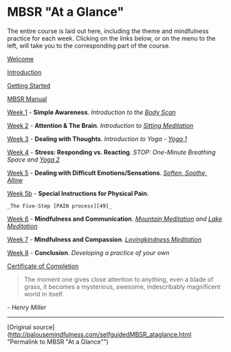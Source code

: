 MBSR "At a Glance"
==================

The entire course is laid out here, including the theme and mindfulness
practice for each week. Clicking on the links below, or on the menu to the
left, will take you to the corresponding part of the course.

[Welcome][39]   
  
[Introduction][14]   
  
[Getting Started][15]   
  
[MBSR Manual][16]   
  
[Week 1][17] \- **Simple Awareness**. _Introduction to the [Body Scan][28]_  
  
[Week 2][18] \- **Attention & The Brain**. _Introduction to [Sitting Meditation][29]_  
  
[Week 3][19] \- **Dealing with Thoughts**. _Introduction to Yoga - [Yoga 1][30]_  
  
[Week 4][20] \- **Stress: Responding vs. Reacting**. _STOP: One-Minute Breathing Space and [Yoga 2][31]_  
  
[Week 5][21] \- **Dealing with Difficult Emotions/Sensations**. _[Soften, Soothe, Allow][32]_  
  
[Week 5b][22] \- **Special Instructions for Physical Pain**.

    _The Five-Step [PAIN process][49]_  
  
[Week 6][23] \- **Mindfulness and Communication**. _[Mountain Meditation][34] and [Lake Meditation][35]_  
  
[Week 7][24] \- **Mindfulness and Compassion**. _[Lovingkindness Meditation][36]_  
  
[Week 8][25] \- **Conclusion**. _Developing a practice of your own_  
  
  
[Certificate of Completion][26]   

> The moment one gives close attention to anything, even a blade of grass, it
becomes a mysterious, awesome, indescribably magnificent world in itself.  
  
\- _Henry Miller_

[1]: http://palousemindfulness.com/art/docbox-translate-flip.jpg
[2]: http://palousemindfulness.com/art/clouds1_middle_570x22.jpg
[3]: http://palousemindfulness.com/art/logo-youtube_22.gif
[4]: http://palousemindfulness.com/art/logo-facebook_22.gif
[5]: http://palousemindfulness.com/art/clouds2_title_950x115.jpg
[6]: index.html
[7]: testimonials/index.html
[8]: graduates.html
[9]: resources.html
[10]: contact.html
[11]: quotes.html
[12]: whats-new.html
[13]: selfguidedMBSR_ataglance.html
[14]: selfguidedMBSR_week0.html
[15]: selfguidedMBSR_gettingstarted.html
[16]: selfguidedMBSR_manual.html
[17]: selfguidedMBSR_week1.html
[18]: selfguidedMBSR_week2.html
[19]: selfguidedMBSR_week3.html
[20]: selfguidedMBSR_week4.html
[21]: selfguidedMBSR_week5.html
[22]: selfguidedMBSR_week5b.html
[23]: selfguidedMBSR_week6.html
[24]: selfguidedMBSR_week7.html
[25]: selfguidedMBSR_week8.html
[26]: selfguidedMBSR_certificate.html
[27]: guidedmeditations.html
[28]: meditations/bodyscan.html
[29]: meditations/sittingmeditation.html
[30]: meditations/yoga1.html
[31]: meditations/yoga2.html
[32]: meditations/soften-soothe-allow.html
[33]: meditations/RAIN.html
[34]: meditations/mountain.html
[35]: meditations/lake.html
[36]: meditations/lovingkindness.html
[37]: meditations/silent30min.html
[38]: http://palousemindfulness.com/art/2013_Dave_170.jpg
[39]: selfguidedMBSR.html
[40]: http://palousemindfulness.com/art/bigstock-autumntrail_80.jpg
[41]: http://palousemindfulness.com/art/gettingstarted_80.jpg
[42]: http://palousemindfulness.com/art/manual-photo_170.jpg
[43]: http://palousemindfulness.com/art/123rf_body_80.jpg
[44]: http://palousemindfulness.com/art/JoshuaBell_80.jpg
[45]: http://palousemindfulness.com/art/123rf_ripples_80.jpg
[46]: http://palousemindfulness.com/art/123rf_stop_80.jpg
[47]: http://palousemindfulness.com/art/123rf_soften_80.jpg
[48]: http://palousemindfulness.com/art/PAIN_80.jpg
[49]: docs/PAIN.pdf
[50]: http://palousemindfulness.com/art/123rf_mountain_80.jpg
[51]: http://palousemindfulness.com/art/123rf_lovingkindness_80.jpg
[52]: http://palousemindfulness.com/art/will_waterfrogs_80.jpg
[53]: http://palousemindfulness.com/art/_certificate-of-completion_online_170.jpg
[54]: http://palousemindfulness.com/art/will_flower32_170.jpg
[55]: quotes.html#MBSR_ataglance "more quotes"

____

[Original source](http://palousemindfulness.com/selfguidedMBSR_ataglance.html "Permalink to MBSR "At a Glance"")
